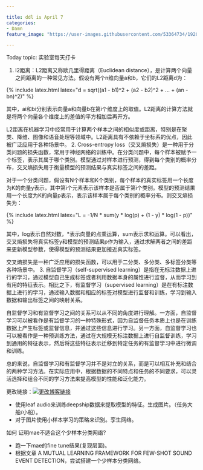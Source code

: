 ```yaml
---

title: ddl is April 7
categories:
- Damn
feature_image: "https://user-images.githubusercontent.com/53364734/192078882-190b1b14-a1ee-4590-ac1f-56ac81ffeb56.png"

---
```

Today topic: 实验室每天打卡
1. l2距离：L2距离又称欧几里得距离（Euclidean distance），是计算两个向量之间距离的一种常见方法。假设有两个n维向量a和b，它们的L2距离d为：

{% include latex.html latex="d = sqrt((a1 - b1)^2 + (a2 - b2)^2 + ... + (an - bn)^2)" %}

其中，ai和bi分别表示向量a和向量b在第i个维度上的取值。L2距离的计算方法就是将两个向量各个维度上的差值的平方相加后再开方。

L2距离在机器学习中经常用于计算两个样本之间的相似度或距离，特别是在聚类、降维、图像和语音处理等领域中。L2距离具有不依赖于坐标系的优点，因此被广泛应用于各种场景中。
2. Cross-entropy loss（交叉熵损失）是一种用于分类问题的损失函数，常用于神经网络的训练中。在分类问题中，每个样本被赋予一个标签，表示其属于哪个类别。模型通过对样本进行预测，得到每个类别的概率分布，交叉熵损失用于衡量模型的预测结果与真实标签之间的差距。

对于一个分类问题，假设有N个样本和K个类别，每个样本的真实标签用一个长度为K的向量y表示，其中第i个元素表示该样本是否属于第i个类别。模型的预测结果用一个长度为K的向量p表示，表示该样本属于每个类别的概率分布。则交叉熵损失为：

{% include latex.html latex="L = -1/N * sum(y * log(p) + (1 - y) * log(1 - p))" %}

其中，log表示自然对数，*表示向量的点乘运算，sum表示求和运算。可以看出，交叉熵损失将真实标签y和模型的预测结果p作为输入，通过求解两者之间的差距来更新模型参数，使得模型的预测结果更加接近真实标签。

交叉熵损失是一种广泛应用的损失函数，可以用于二分类、多分类、多标签分类等各种场景中。
3. 自监督学习（self-supervised learning）是指在无标注数据上进行的学习，通过模型自己生成标签或者利用数据本身的属性进行监督，从而学习到有用的特征表示。相比之下，有监督学习（supervised learning）是在有标注数据上进行的学习，通过输入数据和相应的标签对模型进行监督和训练，学习到输入数据和输出标签之间的映射关系。

自监督学习和有监督学习之间的关系可以从不同的角度进行理解。一方面，自监督学习可以被看作是有监督学习的一种特殊形式，因为自监督任务本质上也是在训练数据上产生标签或监督信息，并通过这些信息进行学习。另一方面，自监督学习也可以被看作是一种预训练方法，通过在大规模无标注数据上进行自监督训练，学习到通用的特征表示，然后将这些特征表示迁移到特定任务的有监督学习中进行微调和训练。

总的来说，自监督学习和有监督学习并不是对立的关系，而是可以相互补充和结合的两种学习方法。在实际应用中，根据数据的不同特点和任务的不同要求，可以灵活选择和组合不同的学习方法来提高模型的性能和泛化能力。

<!-- more -->


更改链接：[![更改博客链接](https://user-images.githubusercontent.com/53364734/192180297-c1654533-eb5f-4bf9-aa9f-ab830208a5e3.png)](https://github.com/lizeyujack/lizeyujack.github.io/edit/main/_posts/2023-3-17-1.md)

- 使用leaf audio来训练deepship数据来提取模型的特征。生成图片。（任务大船/小船）。
- 对于图片使用小样本学习的策略来识别。孪生网络。

如何 证明mae不适合这个少样本分类网络?

- 跑一下mae的fine tune结果(复现层面)。
- 根据文章 A MUTUAL LEARNING FRAMEWORK FOR FEW-SHOT SOUND EVENT DETECTION，尝试搭建一个少样本分类网络。